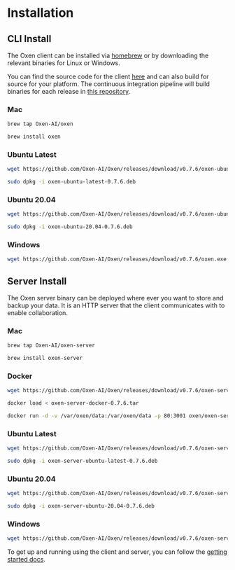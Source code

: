 # Installation

## CLI Install

The Oxen client can be installed via [homebrew](https://brew.sh/) or by downloading the relevant binaries for Linux or Windows.

You can find the source code for the client [here](https://github.com/Oxen-AI/Oxen) and can also build for source for your platform. The continuous integration pipeline will build binaries for each release in [this repository](https://github.com/Oxen-AI/Oxen).

### Mac

```bash
brew tap Oxen-AI/oxen
```

```bash
brew install oxen
```

### Ubuntu Latest

```bash
wget https://github.com/Oxen-AI/Oxen/releases/download/v0.7.6/oxen-ubuntu-latest-0.7.6.deb
```

```bash
sudo dpkg -i oxen-ubuntu-latest-0.7.6.deb
```

### Ubuntu 20.04

```bash
wget https://github.com/Oxen-AI/Oxen/releases/download/v0.7.6/oxen-ubuntu-20.04-0.7.6.deb
```

```bash
sudo dpkg -i oxen-ubuntu-20.04-0.7.6.deb
```

### Windows

```bash
wget https://github.com/Oxen-AI/Oxen/releases/download/v0.7.6/oxen.exe
```

## Server Install

The Oxen server binary can be deployed where ever you want to store and backup your data. It is an HTTP server that the client communicates with to enable collaboration.

### Mac

```bash
brew tap Oxen-AI/oxen-server
```

```bash
brew install oxen-server
```

### Docker

```bash
wget https://github.com/Oxen-AI/Oxen/releases/download/v0.7.6/oxen-server-docker-0.7.6.tar
```

```bash
docker load < oxen-server-docker-0.7.6.tar
```

```bash
docker run -d -v /var/oxen/data:/var/oxen/data -p 80:3001 oxen/oxen-server:latest
```

### Ubuntu Latest

```bash
wget https://github.com/Oxen-AI/Oxen/releases/download/v0.7.6/oxen-server-ubuntu-latest-0.7.6.deb
```

```bash
sudo dpkg -i oxen-server-ubuntu-latest-0.7.6.deb
```

### Ubuntu 20.04

```bash
wget https://github.com/Oxen-AI/Oxen/releases/download/v0.7.6/oxen-server-ubuntu-20.04-0.7.6.deb
```

```bash
sudo dpkg -i oxen-server-ubuntu-20.04-0.7.6.deb
```

### Windows

```bash
wget https://github.com/Oxen-AI/Oxen/releases/download/v0.7.6/oxen-server.exe
```

To get up and running using the client and server, you can follow the [getting started docs](https://github.com/Oxen-AI/oxen-release).
